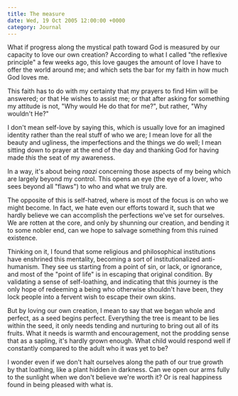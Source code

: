 ```yaml
---
title: The measure
date: Wed, 19 Oct 2005 12:00:00 +0000
category: Journal
---
```


What if progress along the mystical path toward God is measured by our
capacity to love our own creation?  According to what I called "the
reflexive principle" a few weeks ago, this love gauges the amount of
love I have to offer the world around me; and which sets the bar for my
faith in how much God loves me.

This faith has to do with my certainty that my prayers to find Him will
be answered; or that He wishes to assist me; or that after asking for
something my attitude is not, "Why would He do that for me?", but
rather, "Why wouldn't He?"

I don't mean self-love by saying this, which is usually love for an
imagined identity rather than the real stuff of who we are; I mean love
for all the beauty and ugliness, the imperfections and the things we do
well; I mean sitting down to prayer at the end of the day and thanking
God for having made *this* the seat of my awareness.

In a way, it's about being *raazi* concerning those aspects of my being
which are largely beyond my control.  This opens an eye (the eye of a
lover, who sees beyond all "flaws") to who and what we truly are.

The opposite of this is self-hatred, where is most of the focus is on
who we might become.  In fact, we hate even our efforts toward it, such
that we hardly believe we can accomplish the perfections we've set for
ourselves.  We are rotten at the core, and only by shunning our
creation, and bending it to some nobler end, can we hope to salvage
something from this ruined existence.

Thinking on it, I found that some religious and philosophical
institutions have enshrined this mentality, becoming a sort of
institutionalized anti-humanism.  They see us starting from a point of
sin, or lack, or ignorance, and most of the "point of life" is in
escaping that original condition.  By validating a sense of
self-loathing, and indicating that this journey is the only hope of
redeeming a being who otherwise shouldn't have been, they lock people
into a fervent wish to escape their own skins.

But by loving our own creation, I mean to say that we began whole and
perfect, as a seed begins perfect.  Everything the tree is meant to be
lies within the seed, it only needs tending and nurturing to bring out
all of its fruits.  What it needs is warmth and encouragement, not the
prodding sense that as a sapling, it's hardly grown enough.  What child
would respond well if constantly compared to the adult who it was yet to
be?

I wonder even if we don't halt ourselves along the path of our true
growth by that loathing, like a plant hidden in darkness.  Can we open
our arms fully to the sunlight when we don't believe we're worth it?  Or
is real happiness found in being pleased with what is.


